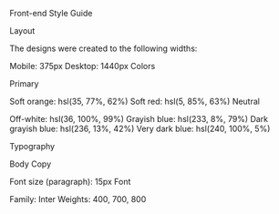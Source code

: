 Front-end Style Guide

Layout

The designs were created to the following widths:

Mobile: 375px
Desktop: 1440px
Colors

Primary

Soft orange: hsl(35, 77%, 62%)
Soft red: hsl(5, 85%, 63%)
Neutral

Off-white: hsl(36, 100%, 99%) Grayish blue: hsl(233, 8%, 79%) Dark grayish blue: hsl(236, 13%, 42%) Very dark blue: hsl(240, 100%, 5%)

Typography

Body Copy

Font size (paragraph): 15px
Font

Family: Inter
Weights: 400, 700, 800
